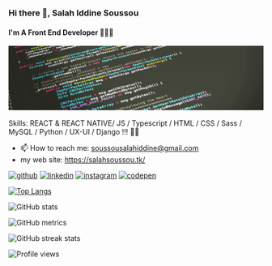 ### Hi there 👋, Salah Iddine Soussou
#### I'm A Front End Developer 👨🏾‍💻 
![I am Web Developer](https://github.com/SalahSoussou/public-images/blob/main/baner_img.png?raw=true)


Skills:  REACT & REACT NATIVE/ JS / Typescript / HTML / CSS / Sass / MySQL / Python / UX-UI / Django !!! 🙌🏼

- 📫 How to reach me: soussousalahiddine@gmail.com 
- my web site: https://salahsoussou.tk/

[<img src='https://cdn.jsdelivr.net/npm/simple-icons@3.0.1/icons/github.svg' alt='github' height='30'>](https://github.com/SalahSoussou)  [<img src='https://cdn.jsdelivr.net/npm/simple-icons@3.0.1/icons/linkedin.svg' alt='linkedin' height='30'>](https://www.linkedin.com/in/soussou-salah-iddine/)  [<img src='https://cdn.jsdelivr.net/npm/simple-icons@3.0.1/icons/instagram.svg' alt='instagram' height='30'>](https://www.instagram.com/salah_iddine_soussou/)  [<img src='https://cdn.jsdelivr.net/npm/simple-icons@3.0.1/icons/codepen.svg' alt='codepen' height='30'>](https://codepen.io/https://codepen.io/Salah-Soussou)  

[![Top Langs](https://github-readme-stats.vercel.app/api/top-langs/?username=SalahSoussou)](https://github.com/anuraghazra/github-readme-stats)

![GitHub stats](https://github-readme-stats.vercel.app/api?username=SalahSoussou&show_icons=true&count_private=true)  

![GitHub metrics](https://metrics.lecoq.io/SalahSoussou)  

![GitHub streak stats](https://github-readme-streak-stats.herokuapp.com/?user=SalahSoussou)  

![Profile views](https://gpvc.arturio.dev/SalahSoussou)  
